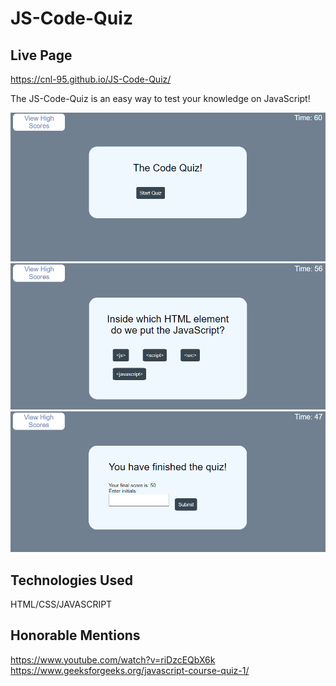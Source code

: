 # JS-Code-Quiz

## Live Page
https://cnl-95.github.io/JS-Code-Quiz/

The JS-Code-Quiz is an easy way to test your knowledge on JavaScript!



![Screen Shot](https://github.com/cnl-95/JS-Code-Quiz/blob/main/imgs/mainpage.png?raw=true)
![Screen Shot](https://github.com/cnl-95/JS-Code-Quiz/blob/main/imgs/questions.png?raw=true)
![Screen Shot](https://github.com/cnl-95/JS-Code-Quiz/blob/main/imgs/finished.png?raw=true)
## Technologies Used

HTML/CSS/JAVASCRIPT

## Honorable Mentions

https://www.youtube.com/watch?v=riDzcEQbX6k
https://www.geeksforgeeks.org/javascript-course-quiz-1/
